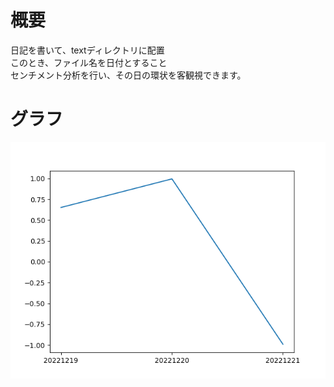 # 概要
日記を書いて、textディレクトリに配置  
このとき、ファイル名を日付とすること  
センチメント分析を行い、その日の環状を客観視できます。  

# グラフ
![sentiment graph](./graph.png)